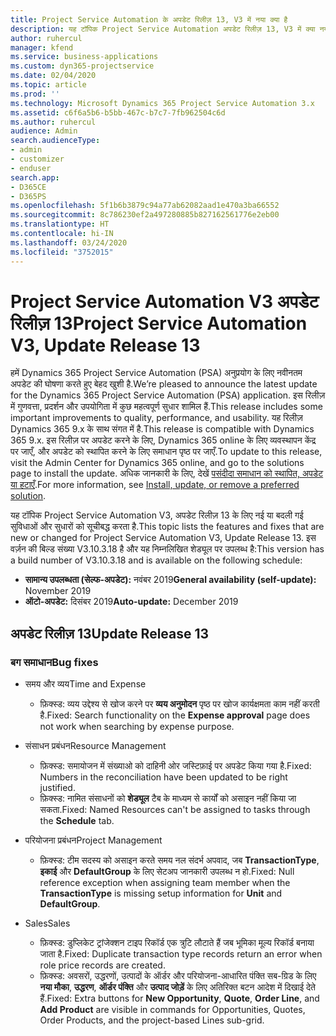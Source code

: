 ```yaml
---
title: Project Service Automation के अपडेट रिलीज़ 13, V3 में नया क्या है
description: यह टॉपिक Project Service Automation अपडेट रिलीज़ 13, V3 में क्या नया है, इसके बारे में जानकारी प्रदान करता है.
author: ruhercul
manager: kfend
ms.service: business-applications
ms.custom: dyn365-projectservice
ms.date: 02/04/2020
ms.topic: article
ms.prod: ''
ms.technology: Microsoft Dynamics 365 Project Service Automation 3.x
ms.assetid: c6f6a5b6-b5bb-467c-b7c7-7fb962504c6d
ms.author: ruhercul
audience: Admin
search.audienceType:
- admin
- customizer
- enduser
search.app:
- D365CE
- D365PS
ms.openlocfilehash: 5f1b6b3879c94a77ab62082aad1e470a3ba66552
ms.sourcegitcommit: 8c786230ef2a497280885b827162561776e2eb00
ms.translationtype: HT
ms.contentlocale: hi-IN
ms.lasthandoff: 03/24/2020
ms.locfileid: "3752015"
---
```

# <a name="project-service-automation-v3-update-release-13"></a><span data-ttu-id="3c45b-103">Project Service Automation V3 अपडेट रिलीज़ 13</span><span class="sxs-lookup"><span data-stu-id="3c45b-103">Project Service Automation V3, Update Release 13</span></span>
<span data-ttu-id="3c45b-104">हमें Dynamics 365 Project Service Automation (PSA) अनुप्रयोग के लिए नवीनतम अपडेट की घोषणा करते हुए बेहद खुशी है.</span><span class="sxs-lookup"><span data-stu-id="3c45b-104">We’re pleased to announce the latest update for the Dynamics 365 Project Service Automation (PSA) application.</span></span> <span data-ttu-id="3c45b-105">इस रिलीज़ में गुणवत्ता, प्रदर्शन और उपयोगिता में कुछ महत्वपूर्ण सुधार शामिल हैं.</span><span class="sxs-lookup"><span data-stu-id="3c45b-105">This release includes some important improvements to quality, performance, and usability.</span></span> <span data-ttu-id="3c45b-106">यह रिलीज़ Dynamics 365 9.x के साथ संगत में है.</span><span class="sxs-lookup"><span data-stu-id="3c45b-106">This release is compatible with Dynamics 365 9.x.</span></span> <span data-ttu-id="3c45b-107">इस रिलीज़ पर अपडेट करने के लिए, Dynamics 365 online के लिए व्यवस्थापन केंद्र पर जाएँ, और अपडेट को स्थापित करने के लिए समाधान पृष्ठ पर जाएँ.</span><span class="sxs-lookup"><span data-stu-id="3c45b-107">To update to this release, visit the Admin Center for Dynamics 365 online, and go to the solutions page to install the update.</span></span> <span data-ttu-id="3c45b-108">अधिक जानकारी के लिए, देखें [पसंदीदा समाधान को स्थापित, अपडेट या हटाएँ](https://docs.microsoft.com/power-platform/admin/install-remove-preferred-solution).</span><span class="sxs-lookup"><span data-stu-id="3c45b-108">For more information, see [Install, update, or remove a preferred solution](https://docs.microsoft.com/power-platform/admin/install-remove-preferred-solution).</span></span>

<span data-ttu-id="3c45b-109">यह टॉपिक Project Service Automation V3, अपडेट रिलीज़ 13 के लिए नई या बदली गई सुविधाओं और सुधारों को सूचीबद्ध करता है.</span><span class="sxs-lookup"><span data-stu-id="3c45b-109">This topic lists the features and fixes that are new or changed for Project Service Automation V3, Update Release 13.</span></span> <span data-ttu-id="3c45b-110">इस वर्ज़न की बिल्ड संख्या V3.10.3.18 है और यह निम्नलिखित शेड्यूल पर उपलब्ध है:</span><span class="sxs-lookup"><span data-stu-id="3c45b-110">This version has a build number of V3.10.3.18 and is available on the following schedule:</span></span>

- <span data-ttu-id="3c45b-111">**सामान्य उपलब्धता (सेल्फ-अपडेट):** नवंबर 2019</span><span class="sxs-lookup"><span data-stu-id="3c45b-111">**General availability (self-update):** November 2019</span></span>
- <span data-ttu-id="3c45b-112">**ऑटो-अपडेट:** दिसंबर 2019</span><span class="sxs-lookup"><span data-stu-id="3c45b-112">**Auto-update:** December 2019</span></span>


## <a name="update-release-13"></a><span data-ttu-id="3c45b-113">अपडेट रिलीज़ 13</span><span class="sxs-lookup"><span data-stu-id="3c45b-113">Update Release 13</span></span> 

### <a name="bug-fixes"></a><span data-ttu-id="3c45b-114">बग समाधान</span><span class="sxs-lookup"><span data-stu-id="3c45b-114">Bug fixes</span></span>

- <span data-ttu-id="3c45b-115">समय और व्यय</span><span class="sxs-lookup"><span data-stu-id="3c45b-115">Time and Expense</span></span>

     - <span data-ttu-id="3c45b-116">फ़िक्स्ड: व्यय उद्देश्य से खोज करने पर **व्यय अनुमोदन** पृष्ठ पर खोज कार्यक्षमता काम नहीं करती है.</span><span class="sxs-lookup"><span data-stu-id="3c45b-116">Fixed: Search functionality on the **Expense approval** page does not work when searching by expense purpose.</span></span>

- <span data-ttu-id="3c45b-117">संसाधन प्रबंधन</span><span class="sxs-lookup"><span data-stu-id="3c45b-117">Resource Management</span></span>

     - <span data-ttu-id="3c45b-118">फ़िक्स्ड: समायोजन में संख्याओ को दाहिनी ओर जस्टिफ़ाई पर अपडेट किया गया है.</span><span class="sxs-lookup"><span data-stu-id="3c45b-118">Fixed: Numbers in the reconciliation have been updated to be right justified.</span></span>
     - <span data-ttu-id="3c45b-119">फ़िक्स्ड: नामित संसाधनों को **शेड्यूल** टैब के माध्यम से कार्यों को असाइन नहीं किया जा सकता.</span><span class="sxs-lookup"><span data-stu-id="3c45b-119">Fixed: Named Resources can't be assigned to tasks through the **Schedule** tab.</span></span>

- <span data-ttu-id="3c45b-120">परियोजना प्रबंधन</span><span class="sxs-lookup"><span data-stu-id="3c45b-120">Project Management</span></span>

     - <span data-ttu-id="3c45b-121">फ़िक्स्ड: टीम सदस्य को असाइन करते समय नल संदर्भ अपवाद, जब **TransactionType**, **इकाई** और **DefaultGroup** के लिए सेटअप जानकारी उपलब्ध न हो.</span><span class="sxs-lookup"><span data-stu-id="3c45b-121">Fixed: Null reference exception when assigning team member when the **TransactionType** is missing setup information for **Unit** and **DefaultGroup**.</span></span>

- <span data-ttu-id="3c45b-122">Sales</span><span class="sxs-lookup"><span data-stu-id="3c45b-122">Sales</span></span>

     - <span data-ttu-id="3c45b-123">फ़िक्स्ड: डुप्लिकेट ट्रांजेक्शन टाइप रिकॉर्ड एक त्रुटि लौटाते हैं जब भूमिका मूल्य रिकॉर्ड बनाया जाता है.</span><span class="sxs-lookup"><span data-stu-id="3c45b-123">Fixed: Duplicate transaction type records return an error when role price records are created.</span></span>
     - <span data-ttu-id="3c45b-124">फ़िक्स्ड: अवसरों, उद्धरणों, उत्पादों के ऑर्डर और परियोजना-आधारित पंक्ति सब-ग्रिड के लिए **नया मौका**, **उद्धरण**, **ऑर्डर पंक्ति** और **उत्पाद जोड़ें** के लिए अतिरिक्त बटन आदेश में दिखाई देते हैं.</span><span class="sxs-lookup"><span data-stu-id="3c45b-124">Fixed: Extra buttons for **New Opportunity**, **Quote**, **Order Line**, and **Add Product** are visible in commands for Opportunities, Quotes, Order Products, and the project-based Lines sub-grid.</span></span>



